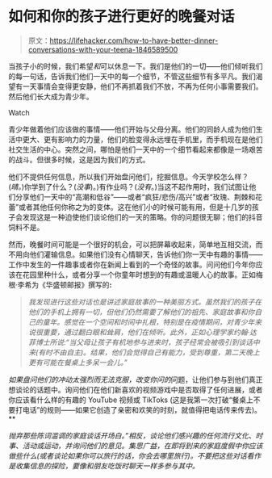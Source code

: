 # 如何和你的孩子进行更好的晚餐对话

> 原文：<https://lifehacker.com/how-to-have-better-dinner-conversations-with-your-teena-1846589500>

当孩子小的时候，我们希望*和*可以休息一下。我们是他们的一切——他们倾听我们的每一句话，告诉我们他们一天中的每一个细节，不管这些细节有多平凡。我们渴望有一天事情会变得更安静，他们不再抓着我们不放，不再为任何小事需要我们。然后他们长大成为青少年。

Watch

青少年做着他们应该做的事情——他们开始与父母分离。他们的同龄人成为他们生活中更大、更有影响力的力量，他们的脸变得永远埋在手机里，而手机现在是他们社交生活的中心。突然之间，哪怕是他们一天中的一个细节看起来都像是一场艰苦的战斗。但很多时候，这是因为我们的方式。

他们不提供任何信息，所以我们开始盘问他们，挖掘信息。今天学校怎么样？(*晴。*)你学到了什么？(*没事*)。)有作业吗？(*没有*。)当这不起作用时，我们试图让他们分享他们一天中的“高潮和低谷”——或者“疯狂/悲伤/高兴”或者“玫瑰、荆棘和花蕾”或者其他任何你称之为的变体。这在他们小的时候可能有用，但是十几岁的孩子会发现这是一种迫使他们谈论他们的一天的策略。你的问题很无聊；他们的抖音饲料不是。

然而，晚餐时间可能是一个很好的机会，可以把屏幕收起来，简单地互相交流，而不用向他们灌输信息。如果他们没有心情聊天，告诉他们你一天中有趣的事情——工作中发生的一件趣事或者你在新闻上看到的一个奇怪的故事。问问他们今年你应该在花园里种什么，或者分享一个你童年时想到的有趣或温暖人心的故事。正如梅根·李希为《华盛顿邮报》撰写的[](https://www.washingtonpost.com/lifestyle/on-parenting/leahy-teens-pandemic/2020/12/29/faba751c-492d-11eb-a9d9-1e3ec4a928b9_story.html)**:**

> *我发现进行这些对话也是讲述家庭故事的一种美丽方式。虽然我们的孩子在他们的手机上拥有一切，但他们仍然需要了解他们的祖先、家庭故事和你自己的童年。感觉在一个空间和时间中扎根，特别是在疫情期间，对青少年来说很重要，通过翻白眼和耸肩，他们在倾听。此外，正如心理学家约翰·达菲博士所说:“当父母让孩子有机地参与进来时，孩子经常会被吸引到谈话中来(有时不由自主)。结果，他们会觉得自己有能力，受到尊重，第二天晚上更有可能在餐桌上多呆一会儿。”*

*如果盘问他们的冲动太强烈而无法克服，改变你问的*问题，让他们参与到他们真正想谈论的话题中。询问他们在他们新喜欢的视频游戏中是否取得了任何进展，或者你应该看什么样的有趣的 YouTube 视频或 TikToks (这是我第一次打破“餐桌上不要打电话”的规则——如果它创造了亲密和欢笑的时刻，就值得把电话传来传去)。**

*抛弃那些陈词滥调的家庭谈话开场白。”相反，谈论他们感兴趣的任何流行文化、时事、活动或运动，并询问他们的意见。集思广益，在即将到来的家庭度假中你应该做些什么(或者谈论如果你可以旅行的话，你会去哪里旅行)。不要把这些对话看作是收集信息的探险，要像和朋友吃饭时聊天一样多参与其中。*